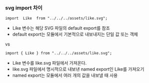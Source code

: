### svg import 차이
```import  Like  from "../../../assets/like.svg";```

- Like 변수는 해당 SVG 파일의 default export를 참조
- default export는 모듈에서 기본적으로 내보내지는 단일 값 또는 객체

vs 

```import { Like } from "../../../assets/like.svg";```

- Like 변수를 like.svg 파일에서 가져온다.
- like.svg 파일에서 명시적으로 내보낸 named export인 Like를 가져오기
- named export는 모듈에서 여러 개의 값을 내보낼 때 사용
